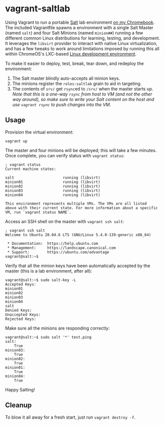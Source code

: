 # vagrant-saltlab

Using Vagrant to run a portable [Salt](https://saltproject.io/) lab environment [on my Chromebook](https://www.virtuallypotato.com/create-vms-chromebook-hashicorp-vagrant/). The included Vagrantfile spawns a environment with a single Salt Master (named `salt`) and four Salt Minions (named `minion##`) running a few different common Linux distributions for learning, testing, and development. It leverages the `libvirt` provider to interact with native Linux virtualization, and has a few tweaks to work around limitations imposed by running this all within ChromeOS's LXC-based [Linux development environment](https://support.google.com/chromebook/answer/9145439).

To make it easier to deploy, test, break, tear down, and redeploy the environment:
1. The Salt master blindly auto-accepts all minion keys.
2. The minions register the `roles:saltlab` grain to aid in targeting.
3. The contents of `srv/` get `rsync`ed to `/srv/` when the master starts up. *Note that this is a one-way `rsync` from host to VM (and not the other way around), so make sure to write your Salt content on the host and use `vagrant rsync` to push changes into the VM.*

## Usage

Provision the virtual environment:
```shell
vagrant up
```

The master and four minions will be deployed; this will take a few minutes. Once complete, you can verify status with `vagrant status`:
```shell
; vagrant status
Current machine states:

salt                      running (libvirt)
minion01                  running (libvirt)
minion02                  running (libvirt)
minion03                  running (libvirt)
minion04                  running (libvirt)

This environment represents multiple VMs. The VMs are all listed
above with their current state. For more information about a specific
VM, run `vagrant status NAME`.
```

Access an SSH shell on the master with `vagrant ssh salt`:
```shell
; vagrant ssh salt
Welcome to Ubuntu 20.04.6 LTS (GNU/Linux 5.4.0-139-generic x86_64)

 * Documentation:  https://help.ubuntu.com
 * Management:     https://landscape.canonical.com
 * Support:        https://ubuntu.com/advantage
vagrant@salt:~$
```

Verify that all the minion keys have been automatically accepted by the master (this is a lab environment, after all):
```shell
vagrant@salt:~$ sudo salt-key -L
Accepted Keys:
minion01
minion02
minion03
minion04
salt
Denied Keys:
Unaccepted Keys:
Rejected Keys:
```

Make sure all the minions are responding correctly:
```shell
vagrant@salt:~$ sudo salt '*' test.ping
salt:
    True
minion03:
    True
minion02:
    True
minion01:
    True
minion04:
    True
```

Happy Salting!

## Cleanup
To blow it all away for a fresh start, just run `vagrant destroy -f`.
